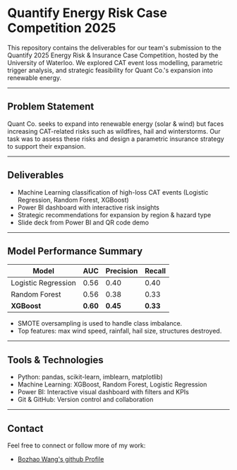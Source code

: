 # Quantify Energy Risk Case Competition 2025

This repository contains the deliverables for our team's submission to the Quantify 2025 Energy Risk & Insurance Case Competition, hosted by the University of Waterloo. We explored CAT event loss modelling, parametric trigger analysis, and strategic feasibility for Quant Co.'s expansion into renewable energy.

---

## Problem Statement

Quant Co. seeks to expand into renewable energy (solar & wind) but faces increasing CAT-related risks such as wildfires, hail and winterstorms. Our task was to assess these risks and design a parametric insurance strategy to support their expansion.

---

## Deliverables
- Machine Learning classification of high-loss CAT events (Logistic Regression, Random Forest, XGBoost)
- Power BI dashboard with interactive risk insights
- Strategic recommendations for expansion by region & hazard type
- Slide deck from Power BI and QR code demo

---

## Model Performance Summary

| Model              | AUC  | Precision | Recall |
|-------------------|------|-----------|--------|
| Logistic Regression | 0.56 | 0.40      | 0.40   |
| Random Forest       | 0.56 | 0.38      | 0.33   |
| **XGBoost**         | **0.60** | **0.45** | **0.33** |

- SMOTE oversampling is used to handle class imbalance.
- Top features: max wind speed, rainfall, hail size, structures destroyed.

---

## Tools & Technologies

- Python: pandas, scikit-learn, imblearn, matplotlib)
- Machine Learning: XGBoost, Random Forest, Logistic Regression
- Power BI: Interactive visual dashboard with filters and KPIs
- Git & GitHub: Version control and collaboration

---

## Contact

Feel free to connect or follow more of my work:
- [Bozhao Wang's github Profile](https://github.com/akabzw24)


